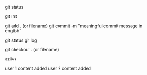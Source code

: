 git status

git init

git add . (or filename)
git commit -m "meaningful commit message in english"

git status
git log

git checkout . (or filename)

szilva


user 1 content added
user 2 content added

